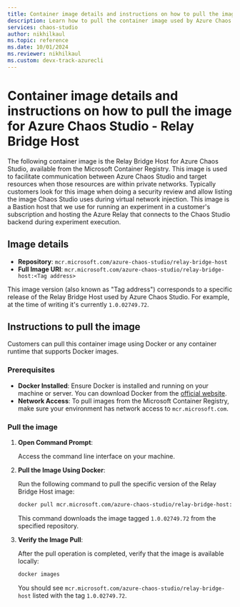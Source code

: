 ```yaml
---
title: Container image details and instructions on how to pull the image for Azure Chaos Studio - Relay Bridge Host
description: Learn how to pull the container image used by Azure Chaos Studio during virtual network injection
services: chaos-studio
author: nikhilkaul
ms.topic: reference
ms.date: 10/01/2024
ms.reviewer: nikhilkaul
ms.custom: devx-track-azurecli
---
```


# Container image details and instructions on how to pull the image for Azure Chaos Studio - Relay Bridge Host

The following container image is the Relay Bridge Host for Azure Chaos Studio, available from the Microsoft Container Registry. This image is used to facilitate communication between Azure Chaos Studio and target resources when those resources are within private networks. Typically customers look for this image when doing a security review and allow listing the image Chaos Studio uses during virtual network injection. This image is a Bastion host that we use for running an experiment in a customer's subscription and hosting the Azure Relay that connects to the Chaos Studio backend during experiment execution.


## Image details

- **Repository**: `mcr.microsoft.com/azure-chaos-studio/relay-bridge-host`
- **Full Image URI**: `mcr.microsoft.com/azure-chaos-studio/relay-bridge-host:<Tag address>`

This image version (also known as "Tag address") corresponds to a specific release of the Relay Bridge Host used by Azure Chaos Studio. For example, at the time of writing it's currently `1.0.02749.72`.


## Instructions to pull the image

Customers can pull this container image using Docker or any container runtime that supports Docker images.

### Prerequisites

- **Docker Installed**: Ensure Docker is installed and running on your machine or server. You can download Docker from the [official website](https://www.docker.com/).
- **Network Access**: To pull images from the Microsoft Container Registry, make sure your environment has network access to `mcr.microsoft.com`. 

### Pull the image

1. **Open Command Prompt**:

   Access the command line interface on your machine.

2. **Pull the Image Using Docker**:

   Run the following command to pull the specific version of the Relay Bridge Host image:

   ```bash
   docker pull mcr.microsoft.com/azure-chaos-studio/relay-bridge-host:1.0.02749.72
   ```

   This command downloads the image tagged `1.0.02749.72` from the specified repository.

3. **Verify the Image Pull**:

   After the pull operation is completed, verify that the image is available locally:

   ```bash
   docker images
   ```

   You should see `mcr.microsoft.com/azure-chaos-studio/relay-bridge-host` listed with the tag `1.0.02749.72`.

